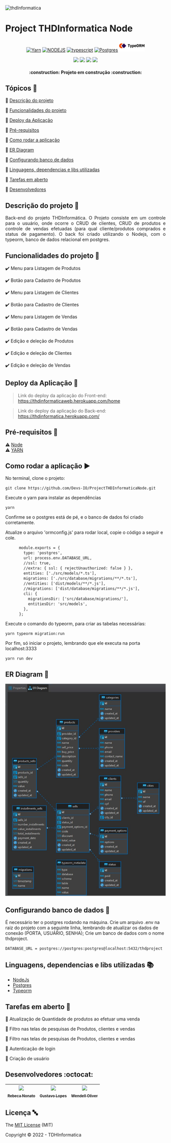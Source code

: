 ![thdInformatica](https://thdinformaticaweb.herokuapp.com/static/media/logo.35fb0c7ced4282de9535c9cf9b30dc5c.svg)

<h1>Project THDInformatica Node</h1>

  <p align="center">
    <a href="https://yarnpkg.com/"><img alt="Yarn" src="https://github.com/yarnpkg/assets/blob/master/yarn-kitten-full.png?raw=true" width="80"></a>
    <a href="https://nodejs.org"><img alt="NODEJS" src="https://avatars.githubusercontent.com/u/9950313?s=200&v=4" width="80"></a>
    <a href="typescriptlang.org/"><img alt="typescript" src="https://www.datocms-assets.com/48401/1627663113-learn-typescript.png?fit=max&fm=webp&w=900" width="80"></a>
    <a href="https://www.postgresql.org/"><img alt="Postgres" src="https://avatars.githubusercontent.com/u/177543?s=200&v=4" width="80"></a>
    <a href="https://typeorm.io/"><img alt="typeorm" src="https://github.com/typeorm/typeorm/raw/master/resources/logo_big.png" width="80"></a>
  </p>
  
<p align="center">
  <img src="https://img.shields.io/static/v1?label=Heroku&message=deploy&color=blue&style=for-the-badge&logo=heroku"/>
  <img src="http://img.shields.io/static/v1?label=License&message=MIT&color=green&style=for-the-badge"/>

  <img src="http://img.shields.io/static/v1?label=TESTES&message=%3E100&color=GREEN&style=for-the-badge"/>
  <img src="http://img.shields.io/static/v1?label=STATUS&message=EM%20DESENVOLVIMENTO&color=RED&style=for-the-badge"/>
</p>

<h4 align="center"> 
    :construction:  Projeto em construção  :construction:
</h4>



## Tópicos :triangular_flag_on_post:

:small_blue_diamond: [Descrição do projeto](#descrição-do-projeto-bookmark_tabs)

:small_blue_diamond: [Funcionalidades do projeto](#funcionalidades-do-projeto-hammer)

:small_blue_diamond: [Deploy da Aplicação](#deploy-da-aplicação-rocket)

:small_blue_diamond: [Pré-requisitos](#pré-requisitos-wrench)

:small_blue_diamond: [Como rodar a aplicação](#como-rodar-a-aplicação-arrow_forward)

:small_blue_diamond: [ER Diagram](#er-diagram-floppy_disk)

:small_blue_diamond: [Configurando banco de dados](#configurando-banco-de-dados-bank)

:small_blue_diamond: [Linguagens, dependencias e libs utilizadas](#linguagens-dependencias-e-libs-utilizadas-books)

:small_blue_diamond: [Tarefas em aberto](#tarefas-em-aberto-pencil)

:small_blue_diamond: [Desenvolvedores](#desenvolvedores-octocat)






## Descrição do projeto :bookmark_tabs:

<p align="justify">
  Back-end do projeto THDInformática.
  O Projeto consiste em um controle para o usuário, onde ocorre o CRUD de clientes, CRUD de produtos e
    controle de vendas efetuadas (para qual cliente/produtos comprados e status de pagamento).
  O back foi criado utilizando o Nodejs, com o typeorm, banco de dados relacional em postgres.
</p>



## Funcionalidades do projeto :hammer:

:heavy_check_mark: Menu para Listagem de Produtos

:heavy_check_mark: Botão para Cadastro de Produtos

:heavy_check_mark: Menu para Listagem de Clientes

:heavy_check_mark: Botão para Cadastro de Clientes

:heavy_check_mark: Menu para Listagem de Vendas

:heavy_check_mark: Botão para Cadastro de Vendas

:heavy_check_mark: Edição e deleção de Produtos

:heavy_check_mark: Edição e deleção de Clientes

:heavy_check_mark: Edição e deleção de Vendas



## Deploy da Aplicação :rocket:

> Link do deploy da aplicação do Front-end: https://thdinformaticaweb.herokuapp.com/home

> Link do deploy da aplicação do Back-end: https://thdinformatica.herokuapp.com/



## Pré-requisitos :wrench:


:warning: [Node](https://nodejs.org/en/download/) <br />
:warning: [YARN](https://yarnpkg.com/)



## Como rodar a aplicação :arrow_forward:

No terminal, clone o projeto:

```
git clone https://github.com/Devs-IO/ProjectTHDInformaticaNode.git
```

Execute o yarn para instalar as dependências

```
yarn
```

Confirme se o postgres está de pé, e o banco de dados foi criado corretamente.

Atualize o arquivo 'ormconfig.js' para rodar local, copie o código a seguir e cole.

```
      module.exports = {
        type: 'postgres',
        url: process.env.DATABASE_URL,
        //ssl: true,
        //extra: { ssl: { rejectUnauthorized: false } },
        entities: ['./src/models/*.ts'],
        migrations: ['./src/database/migrations/**/*.ts'],
        //entities: ['dist/models/**/*.js'],
        //migrations: ['dist/database/migrations/**/*.js'],
        cli: {
          migrationsDir: ['src/database/migrations/'],
          entitiesDir: 'src/models',
        },
      };
```

Execute o comando do typeorm, para criar as tabelas necessárias:

```
yarn typeorm migration:run
```

Por fim, só iniciar o projeto, lembrando que ele executa na porta localhost:3333

```
yarn run dev
```



## ER Diagram :floppy_disk:

![ERDiagram](./src/database/ERDiagram/thdproject.jpg)



## Configurando banco de dados :bank:

É necessário ter o postgres rodando na máquina.
Crie um arquivo .env na raiz do projeto com a seguinte linha, lembrando de atualizar os dados de conexão (PORTA, USUÁRIO, SENHA);
Crie um banco de dados com o nome thdproject.

```
DATABASE_URL = postgres://postgres:postgres@localhost:5432/thdproject
```

## Linguagens, dependencias e libs utilizadas :books:

- [NodeJs](https://nodejs.org/en/)
- [Postgres](https://www.postgresql.org/)
- [Typeorm](https://typeorm.io/)



## Tarefas em aberto :pencil:

:memo: Atualização de Quantidade de produtos ao efetuar uma venda

:memo: Filtro nas telas de pesquisas de Produtos, clientes e vendas

:memo: Filtro nas telas de pesquisas de Produtos, clientes e vendas

:memo: Autenticação de login

:memo: Criação de usuário



## Desenvolvedores :octocat:


| [<img src="https://avatars.githubusercontent.com/u/38442994?v=4" width=115><br><sub>Rebeca Nonato</sub>](https://github.com/rebecanonato89) |  [<img src="https://avatars.githubusercontent.com/u/81541137?v=4" width=115><br><sub>Gustavo Lopes</sub>](https://github.com/Gustavolopes03) |  [<img src="https://avatars.githubusercontent.com/u/83866481?v=4" width=115><br><sub>Wendell Oliver</sub>](https://github.com/WendellOliver) |
| :---: | :---: | :---: |




## Licença :abc:

The [MIT License]() (MIT)

Copyright :copyright: 2022 - TDHInformatica
